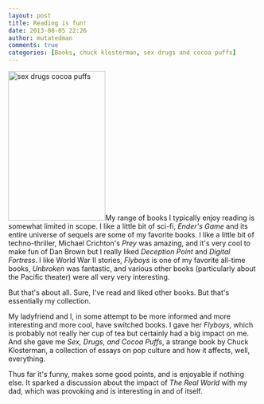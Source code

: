 ```yaml
---
layout: post
title: Reading is fun!
date: 2013-08-05 22:26
author: mutatedman
comments: true
categories: [Books, chuck klosterman, sex drugs and cocoa puffs]
---
```

<a href="http://samuelthomaservin.files.wordpress.com/2013/08/sex-drugs-cocoa-puffs.jpg"><img class="alignleft size-medium wp-image-264" alt="sex drugs cocoa puffs" src="http://samuelthomaservin.files.wordpress.com/2013/08/sex-drugs-cocoa-puffs.jpg?w=195" width="195" height="300" /></a>My range of books I typically enjoy reading is somewhat limited in scope. I like a little bit of sci-fi, <em>Ender's Game</em> and its entire universe of sequels are some of my favorite books. I like a little bit of techno-thriller, Michael Crichton's <em>Prey</em> was amazing, and it's very cool to make fun of Dan Brown but I really liked <em>Deception Point</em> and <em>Digital Fortress</em>. I like World War II stories, <em>Flyboys</em> is one of my favorite all-time books, <em>Unbroken</em> was fantastic, and various other books (particularly about the Pacific theater) were all very very interesting.

But that's about all. Sure, I've read and liked other books. But that's essentially my collection.

My ladyfriend and I, in some attempt to be more informed and more interesting and more cool, have switched books. I gave her <em>Flyboys</em>, which is probably not really her cup of tea but certainly had a big impact on me. And she gave me <em>Sex, Drugs, and Cocoa Puffs</em>, a strange book by Chuck Klosterman, a collection of essays on pop culture and how it affects, well, everything.

Thus far it's funny, makes some good points, and is enjoyable if nothing else. It sparked a discussion about the impact of <em>The Real World</em> with my dad, which was provoking and is interesting in and of itself.
